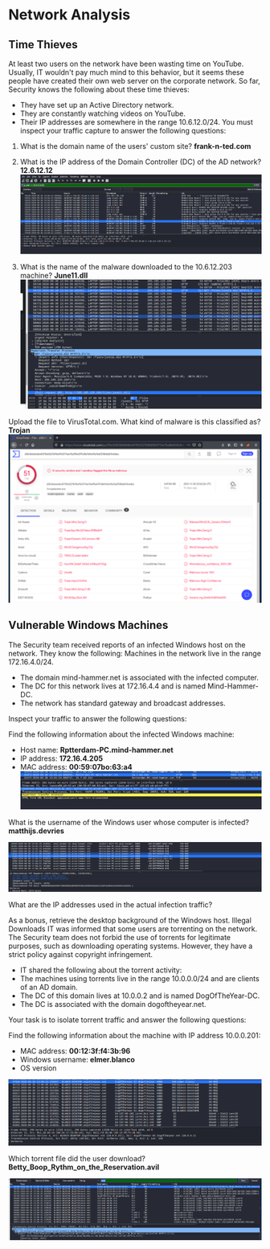 # Network Analysis
## Time Thieves
At least two users on the network have been wasting time on YouTube. Usually, IT wouldn't pay much mind to this behavior, but it seems these people have created their own web server on the corporate network. So far, Security knows the following about these time thieves:
- They have set up an Active Directory network.
- They are constantly watching videos on YouTube.
- Their IP addresses are somewhere in the range 10.6.12.0/24.
You must inspect your traffic capture to answer the following questions:

1. What is the domain name of the users' custom site? 
 **frank-n-ted.com**
 
2. What is the IP address of the Domain Controller (DC) of the AD network?
**12.6.12.12**
 ![custom](https://github.com/shansen18/BootCamp/blob/main/Final_Project/Images/pcap/customdomain.PNG)

3. What is the name of the malware downloaded to the 10.6.12.203 machine? 
**June11.dll**
![Getdll](https://github.com/shansen18/BootCamp/blob/main/Final_Project/Images/pcap/GetDll.PNG)


Upload the file to VirusTotal.com. What kind of malware is this classified as?
 **Trojan**
![virustotal](https://github.com/shansen18/BootCamp/blob/main/Final_Project/Images/pcap/virustotal.PNG)
 
## Vulnerable Windows Machines
The Security team received reports of an infected Windows host on the network. They know the following:
Machines in the network live in the range 172.16.4.0/24.
- The domain mind-hammer.net is associated with the infected computer.
- The DC for this network lives at 172.16.4.4 and is named Mind-Hammer-DC.
- The network has standard gateway and broadcast addresses.


Inspect your traffic to answer the following questions:

Find the following information about the infected Windows machine:
- Host name: **Rptterdam-PC.mind-hammer.net**
- IP address: **172.16.4.205**
- MAC address: **00:59:07bo:63:a4**
![infected](https://github.com/shansen18/BootCamp/blob/main/Final_Project/Images/pcap/infectedpc.PNG)

What is the username of the Windows user whose computer is infected?
**matthijs.devries**
 
![username](https://github.com/shansen18/BootCamp/blob/main/Final_Project/Images/pcap/Username.PNG)

What are the IP addresses used in the actual infection traffic?
 
As a bonus, retrieve the desktop background of the Windows host.
Illegal Downloads
IT was informed that some users are torrenting on the network. The Security team does not forbid the use of torrents for legitimate purposes, such as downloading operating systems. However, they have a strict policy against copyright infringement.
- IT shared the following about the torrent activity:
- The machines using torrents live in the range 10.0.0.0/24 and are clients of an AD domain.
- The DC of this domain lives at 10.0.0.2 and is named DogOfTheYear-DC.
- The DC is associated with the domain dogoftheyear.net.

Your task is to isolate torrent traffic and answer the following questions:

Find the following information about the machine with IP address 10.0.0.201:
- MAC address: **00:12:3f:f4:3b:96**
- Windows username: **elmer.blanco**
- OS version

![blanco](https://github.com/shansen18/BootCamp/blob/main/Final_Project/Images/pcap/blanco1.PNG)

Which torrent file did the user download?
**Betty_Boop_Rythm_on_the_Reservation.avil**

![download](https://github.com/shansen18/BootCamp/blob/main/Final_Project/Images/pcap/Download.PNG)